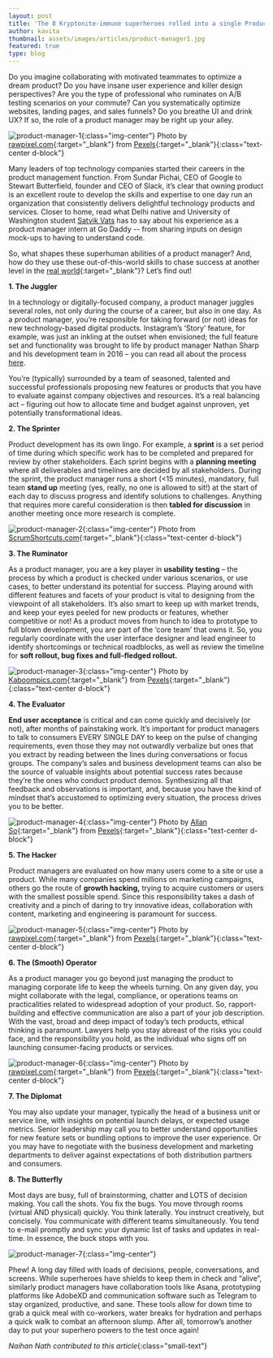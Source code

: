 ```yaml
---
layout: post
title: 'The 8 Kryptonite-immune superheroes rolled into a single Product Manager'
author: kavita
thumbnail: assets/images/articles/product-manager1.jpg
featured: true
type: blog
---
```


Do you imagine collaborating with motivated teammates to optimize a dream product? Do you have insane user experience and killer design perspectives? Are you the type of professional who ruminates on A/B testing scenarios on your commute? Can you systematically optimize websites, landing pages, and sales funnels? Do you breathe UI and drink UX? If so, the role of a product manager may be right up your alley.

![product-manager-1](/assets/images/articles/product-manager1.jpg){:class="img-center"}
<span>Photo by [rawpixel.com](https://www.pexels.com/@rawpixel){:target="\_blank"} from [Pexels](https://www.pexels.com){:target="\_blank"}</span>{:class="text-center d-block"}

Many leaders of top technology companies started their careers in the product management function. From Sundar Pichai, CEO of Google to Stewart Butterfield, founder and CEO of Slack, it’s clear that owning product is an excellent route to develop the skills and expertise to one day run an organization that consistently delivers delightful technology products and services. Closer to home, read what Delhi native and University of Washington student [Satvik Vats](https://www.linkedin.com/posts/satvikvats_godaddy-activity-6578450885138055168-joyW/) has to say about his experience as a product manager intern at Go Daddy -- from sharing inputs on design mock-ups to having to understand code.

So, what shapes these superhuman abilities of a product manager? And, how do they use these out-of-this-world skills to chase success at another level in the [real world](https://blog.lore.online/2018/12/25/breaking-down-the-world-of-work.html){:target="\_blank"}? Let’s find out!

**1. The Juggler**

In a technology or digitally-focused company, a product manager juggles several roles, not only during the course of a career, but also in one day. As a product manager, you’re responsible for taking forward (or not) ideas for new technology-based digital products. Instagram’s ‘Story’ feature, for example, was just an inkling at the outset when envisioned; the full feature set and functionality was brought to life by product manager Nathan Sharp and his development team in 2016 – you can read all about the process [here](https://instagram-engineering.com/a-year-of-stories-launching-is-the-easy-part-d4251acef662).

You’re (typically) surrounded by a team of seasoned, talented and successful professionals proposing new features or products that you have to evaluate against company objectives and resources. It’s a real balancing act – figuring out how to allocate time and budget against unproven, yet potentially transformational ideas.

**2. The Sprinter**

Product development has its own lingo. For example, a **sprint** is a set period of time during which specific work has to be completed and prepared for review by other stakeholders. Each sprint begins with a **planning meeting** where all deliverables and timelines are decided by all stakeholders. During the sprint, the product manager runs a short (<15 minutes), mandatory, full team **stand up** meeting (yes, really, no one is allowed to sit!) at the start of each day to discuss progress and identify solutions to challenges. Anything that requires more careful consideration is then **tabled for discussion** in another meeting once more research is complete.

![product-manager-2](/assets/images/articles/product-manager2.jpg){:class="img-center"}
<span>Photo from [ScrumShortcuts.com](https://scrumshortcuts.com){:target="\_blank"}</span>{:class="text-center d-block"}

**3. The Ruminator**

As a product manager, you are a key player in **usability testing** – the process by which a product is checked under various scenarios, or use cases, to better understand its potential for success. Playing around with different features and facets of your product is vital to designing from the viewpoint of all stakeholders. It’s also smart to keep up with market trends, and keep your eyes peeled for new products or features, whether competitive or not! As a product moves from hunch to idea to prototype to full blown development, you are part of the ‘core team’ that owns it. So, you regularly coordinate with the user interface designer and lead engineer to identify shortcomings or technical roadblocks, as well as review the timeline for **soft rollout, bug fixes and full-fledged rollout.**

![product-manager-3](/assets/images/articles/product-manager3.jpg){:class="img-center"}
<span>Photo by [Kaboompics.com](https://www.pexels.com/@kaboompics){:target="\_blank"} from [Pexels](https://www.pexels.com){:target="\_blank"}</span>{:class="text-center d-block"}

**4. The Evaluator**

**End user acceptance** is critical and can come quickly and decisively (or not), after months of painstaking work. It’s important for product managers to talk to consumers EVERY SINGLE DAY to keep on the pulse of changing requirements, even those they may not outwardly verbalize but ones that you extract by reading between the lines during conversations or focus groups. The company’s sales and business development teams can also be the source of valuable insights about potential success rates because they’re the ones who conduct product demos. Synthesizing all that feedback and observations is important, and, because you have the kind of mindset that’s accustomed to optimizing every situation, the process drives you to be better.

![product-manager-4](/assets/images/articles/product-manager4.jpg){:class="img-center"}
<span>Photo by [Allan So](https://www.pexels.com/@allan-so-1356596){:target="\_blank"} from [Pexels](https://www.pexels.com){:target="\_blank"}</span>{:class="text-center d-block"}

**5. The Hacker**

Product managers are evaluated on how many users come to a site or use a product. While many companies spend millions on marketing campaigns, others go the route of **growth hacking,** trying to acquire customers or users with the smallest possible spend. Since this responsibility takes a dash of creativity and a pinch of daring to try innovative ideas, collaboration with content, marketing and engineering is paramount for success.

![product-manager-5](/assets/images/articles/product-manager5.jpg){:class="img-center"}
<span>Photo by [rawpixel.com](https://www.pexels.com/@rawpixel){:target="\_blank"} from [Pexels](https://www.pexels.com){:target="\_blank"}</span>{:class="text-center d-block"}

**6. The (Smooth) Operator**

As a product manager you go beyond just managing the product to managing corporate life to keep the wheels turning. On any given day, you might collaborate with the legal, compliance, or operations teams on practicalities related to widespread adoption of your product. So, rapport-building and effective communication are also a part of your job description. With the vast, broad and deep impact of today’s tech products, ethical thinking is paramount. Lawyers help you stay abreast of the risks you could face, and the responsibility you hold, as the individual who signs off on launching consumer-facing products or services.

![product-manager-6](/assets/images/articles/product-manager6.jpg){:class="img-center"}
<span>Photo by [rawpixel.com](https://www.pexels.com/@rawpixel){:target="\_blank"} from [Pexels](https://www.pexels.com){:target="\_blank"}</span>{:class="text-center d-block"}

**7. The Diplomat**

You may also update your manager, typically the head of a business unit or service line, with insights on potential launch delays, or expected usage metrics. Senior leadership may call you to better understand opportunities for new feature sets or bundling options to improve the user experience. Or you may have to negotiate with the business development and marketing departments to deliver against expectations of both distribution partners and consumers.

**8. The Butterfly**

Most days are busy, full of brainstorming, chatter and LOTS of decision making. You call the shots. You fix the bugs. You move through rooms (virtual AND physical) quickly. You think laterally. You instruct creatively, but concisely. You communicate with different teams simultaneously. You tend to e-mail promptly and sync your dynamic list of tasks and updates in real-time. In essence, the buck stops with you.

![product-manager-7](/assets/images/articles/product-manager7.jpg){:class="img-center"}

Phew! A long day filled with loads of decisions, people, conversations, and screens. While superheroes have shields to keep them in check and “alive”, similarly product managers have collaboration tools like Asana, prototyping platforms like AdobeXD and communication software such as Telegram to stay organized, productive, and sane. These tools allow for down time to grab a quick meal with co-workers, water breaks for hydration and perhaps a quick walk to combat an afternoon slump. After all, tomorrow’s another day to put your superhero powers to the test once again!

_Naihan Nath contributed to this article_{:class="small-text"}
